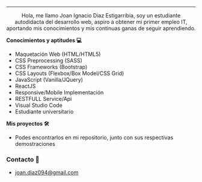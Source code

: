 ***
<p align="center">
Hola, me llamo Joan Ignacio Diaz Estigarribia, soy un estudiante autodidacta del desarrollo web, aspiro a obtener mi primer empleo IT, aportando mis conocimientos y mis continuas ganas de seguir aprendiendo.
</p>



<strong>Conocimientos y aptitudes 💻</strong>

- Maquetación Web (HTML/HTML5)
- CSS Preprocessing (SASS)
- CSS Frameworks (Bootstrap)
- CSS Layouts (Flexbox/Box Model/CSS Grid)
- JavaScript (Vanilla/JQuery)
- ReactJS
- Responsive/Mobile Implementación
- RESTFULL Service/Api
- Visual Studio Code
- Estudiante universitario

<strong>Mis proyectos 🛠</strong>

- Podes encontrarlos en mi repositorio, junto con sus respectivas demostraciones

### Contacto 📧

- joan.diaz094@gmail.com
